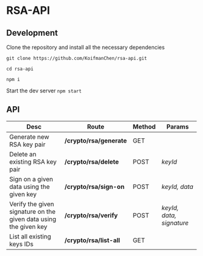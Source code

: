 # RSA-API

## Development
Clone the repository and install all the necessary dependencies

`git clone https://github.com/KoifmanChen/rsa-api.git`  

`cd rsa-api`

`npm i`

Start the dev server
`npm start`

## API


Desc | Route | Method | Params
------------ | ------------- | ------------- | -------------
Generate new RSA key pair | **/crypto/rsa/generate** | GET |
Delete an existing RSA key pair | **/crypto/rsa/delete** | POST | *keyId*
Sign on a given data using the given key | **/crypto/rsa/sign-on** | POST | *keyId, data*
Verify the given signature on the given data using the given key | **/crypto/rsa/verify** | POST | *keyId, data, signature*
List all existing keys IDs | **/crypto/rsa/list-all** | GET |
